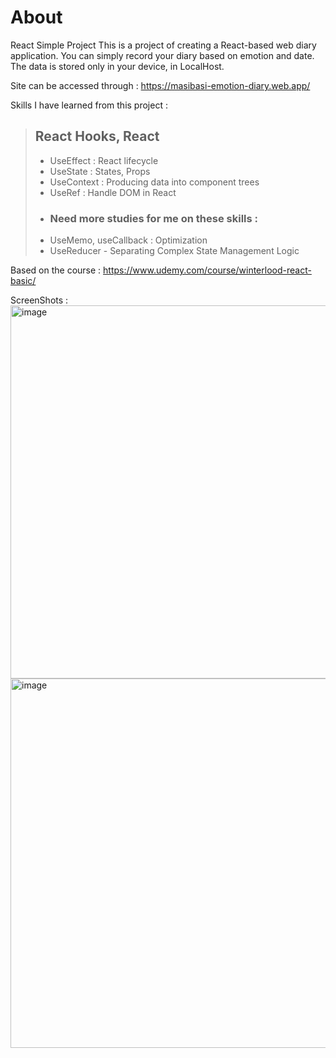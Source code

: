 # About
React Simple Project
This is a project of creating a React-based web diary application.
You can simply record your diary based on emotion and date.
The data is stored only in your device, in LocalHost.

Site can be accessed through : https://masibasi-emotion-diary.web.app/

Skills I have learned from this project :
> ## React Hooks, React
> - UseEffect : React lifecycle
> - UseState : States, Props
> - UseContext : Producing data into component trees
> - UseRef : Handle DOM in React
> - ### Need more studies for me on these skills : 
> - UseMemo, useCallback : Optimization
> - UseReducer - Separating Complex State Management Logic

Based on the course : https://www.udemy.com/course/winterlood-react-basic/

ScreenShots :
<img width="597" alt="image" src="https://user-images.githubusercontent.com/60805546/226336097-25a9df6c-6b1a-406d-98e0-7efb46efc02c.png">
<img width="591" alt="image" src="https://user-images.githubusercontent.com/60805546/226336142-83de8978-af99-4619-8096-f158e94451f4.png">
